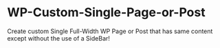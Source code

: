 # WP-Custom-Single-Page-or-Post
Create custom Single Full-Width WP Page or Post that has same content except without the use of a  SideBar!
